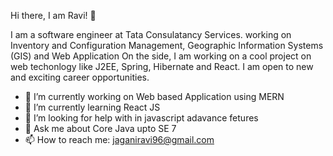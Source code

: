 Hi there, I am Ravi! 👋

I am a software engineer at Tata Consulatancy Services. working on Inventory and Configuration Management, Geographic Information Systems (GIS) and Web Application On the side, I am working on a cool project on web techonlogy like J2EE, Spring, Hibernate and React. I am open to new and exciting career opportunities.

- 🔭 I’m currently working on Web based Application using MERN
- 🌱 I’m currently learning React JS
- 🤔 I’m looking for help with in javascript adavance fetures
- 💬 Ask me about Core Java upto SE 7
- 📫 How to reach me: jaganiravi96@gmail.com

